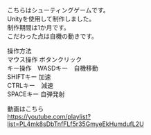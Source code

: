 こちらはシューティングゲームです。  
Unityを使用して制作しました。  
制作期間は1か月です。  
こだわった点は自機の動きです。  
  
操作方法  
マウス操作 ボタンクリック  
キー操作　WASDキー　自機移動  
        SHIFTキー 加速  
        CTRLキー　減速  
        SPACEキー 自弾発射  
            
動画はこちら  
https://youtube.com/playlist?list=PL4mk8sDbTnfFLf5r35GmyeEkHumdufL2U
